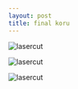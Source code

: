 ```yaml
---
layout: post
title: final koru
---
```


![lasercut]({{site.baseurl}}/images/koruwk4_1.jpg)

![lasercut]({{site.baseurl}}/images/koruwk4_2.jpg)

![lasercut]({{site.baseurl}}/images/koruwk4_3.jpg)

